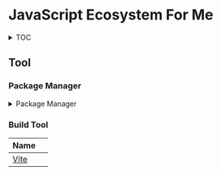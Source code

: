 # JavaScript Ecosystem For Me
<details>
<summary>TOC</summary>

1. architecture
2. develop
    1. programming
        1. [frontend](/develop/programming/frontend.md)
        2. [backend](/develop/programming/backend.md)
3. Ops 
</details>


## Tool
### Package Manager
<details>
<summary>Package Manager</summary>

| Name  |  |
| ------------- | ------------- |
| [NPM](https://www.npmjs.com/)  |  |
| [pnpm](https://pnpm.io/)  |   |
| [Yarn](https://yarnpkg.com/)  |   |

</details>


### Build Tool
| Name  |  |
| ------------- | ------------- |
| [Vite](https://vite.dev/) |  |